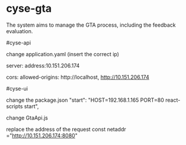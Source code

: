 # cyse-gta
The system aims to manage the GTA process, including the feedback evaluation.

#cyse-api

change application.yaml (insert the correct ip)
  
server:
    address:10.151.206.174

  cors:
    allowed-origins: http://localhost, http://10.151.206.174


#cyse-ui

change the package.json
      "start": "HOST=192.168.1.165 PORT=80 react-scripts start",


change GtaApi.js

  replace the address of the request
    const netaddr ="http://10.151.206.174:8080"

